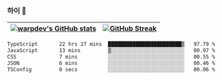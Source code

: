 
### 하이 👋
[![warpdev's GitHub stats](https://github-readme-stats.vercel.app/api?username=warpdev&show_icons=true&theme=vue-dark)](#) |[![GitHub Streak](https://github-readme-streak-stats.herokuapp.com/?user=warpdev&theme=dark)](#)
--- | --- |
<!--START_SECTION:waka-->

```txt
TypeScript       22 hrs 27 mins  ████████████████████████▒   97.79 %
JavaScript       13 mins         ▒░░░░░░░░░░░░░░░░░░░░░░░░   00.97 %
CSS              7 mins          ░░░░░░░░░░░░░░░░░░░░░░░░░   00.55 %
JSON             6 mins          ░░░░░░░░░░░░░░░░░░░░░░░░░   00.46 %
TSConfig         0 secs          ░░░░░░░░░░░░░░░░░░░░░░░░░   00.06 %
```

<!--END_SECTION:waka-->

<!--
**warpdev/warpdev** is a ✨ _special_ ✨ repository because its `README.md` (this file) appears on your GitHub profile.

Here are some ideas to get you started:

- 🔭 I’m currently working on ...
- 🌱 I’m currently learning ...
- 👯 I’m looking to collaborate on ...
- 🤔 I’m looking for help with ...
- 💬 Ask me about ...
- 📫 How to reach me: ...
- 😄 Pronouns: ...
- ⚡ Fun fact: ...
-->
